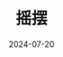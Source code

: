 ---
title: '摇摆'
date: '2024-07-20'
price: '73.0'
theaters: ['德信影城杭州之翼店']
seat: ['9-14']
remark: ['影展']
---